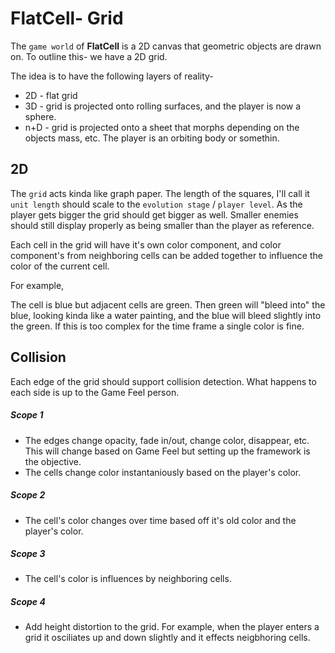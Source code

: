 # FlatCell- Grid #

The `game world` of **FlatCell** is a 2D canvas that geometric objects are drawn on. To outline this- we have a 2D grid.

The idea is to have the following layers of reality-

* 2D - flat grid
* 3D - grid is projected onto rolling surfaces, and the player is now a sphere.
* n+D - grid is projected onto a sheet that morphs depending on the objects mass, etc. The player is an orbiting body or somethin.

## 2D ##

The `grid` acts kinda like graph paper. The length of the squares, I'll call it `unit length` should scale to the `evolution
stage` / `player level`. As the player gets bigger the grid should get bigger as well. Smaller enemies should still display
properly as being smaller than the player as reference.

Each cell in the grid will have it's own color component, and color component's from neighboring cells can be added together to influence
the color of the current cell.

For example,

The cell is blue but adjacent cells are green. Then green will "bleed into" the blue, looking kinda like a water painting, and the blue
will bleed slightly into the green. If this is too complex for the time frame a single color is fine.

## Collision ##

Each edge of the grid should support collision detection. What happens to each side is up to the Game Feel person.

##### Scope 1 ######

* The edges change opacity, fade in/out, change color, disappear, etc. This will change based on Game Feel but setting up the framework
is the objective. 
* The cells change color instantaniously based on the player's color.

##### Scope 2 ######

* The cell's color changes over time based off it's old color and the player's color.

##### Scope 3 ######

* The cell's color is influences by neighboring cells.

##### Scope 4 ######

* Add height distortion to the grid. For example, when the player enters a grid it osciliates up and down slightly and it effects
neigbhoring cells.
